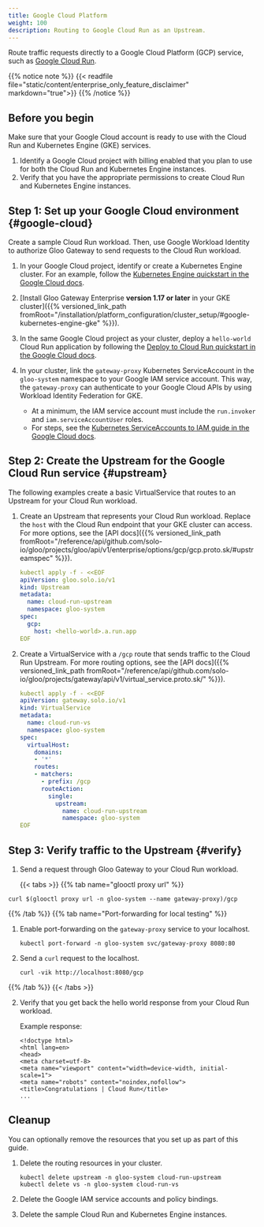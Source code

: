 ```yaml
---
title: Google Cloud Platform
weight: 100
description: Routing to Google Cloud Run as an Upstream.
---
```


Route traffic requests directly to a Google Cloud Platform (GCP) service, such as [Google Cloud Run](https://cloud.google.com/run).

{{% notice note %}}
{{< readfile file="static/content/enterprise_only_feature_disclaimer" markdown="true">}}
{{% /notice %}}

## Before you begin

Make sure that your Google Cloud account is ready to use with the Cloud Run and Kubernetes Engine (GKE) services.

1. Identify a Google Cloud project with billing enabled that you plan to use for both the Cloud Run and Kubernetes Engine instances.
2. Verify that you have the appropriate permissions to create Cloud Run and Kubernetes Engine instances.

## Step 1: Set up your Google Cloud environment {#google-cloud}

Create a sample Cloud Run workload. Then, use Google Workload Identity to authorize Gloo Gateway to send requests to the Cloud Run workload.

1. In your Google Cloud project, identify or create a Kubernetes Engine cluster. For an example, follow the [Kubernetes Engine quickstart in the Google Cloud docs](https://cloud.google.com/kubernetes-engine/docs/quickstarts/create-cluster).

2. [Install Gloo Gateway Enterprise **version 1.17 or later** in your GKE cluster]({{% versioned_link_path fromRoot="/installation/platform_configuration/cluster_setup/#google-kubernetes-engine-gke" %}}).

3. In the same Google Cloud project as your cluster, deploy a `hello-world` Cloud Run application by following the [Deploy to Cloud Run quickstart in the Google Cloud docs](https://cloud.google.com/run/docs/quickstarts/deploy-container).

4. In your cluster, link the `gateway-proxy` Kubernetes ServiceAccount in the `gloo-system` namespace to your Google IAM service account. This way, the `gateway-proxy` can authenticate to your Google Cloud APIs by using Workload Identity Federation for GKE. 
   * At a minimum, the IAM service account must include the `run.invoker` and `iam.serviceAccountUser` roles.
   * For steps, see the [Kubernetes ServiceAccounts to IAM guide in the Google Cloud docs](https://cloud.google.com/kubernetes-engine/docs/how-to/workload-identity#kubernetes-sa-to-iam).

## Step 2: Create the Upstream for the Google Cloud Run service {#upstream}

The following examples create a basic VirtualService that routes to an Upstream for your Cloud Run workload.

1. Create an Upstream that represents your Cloud Run workload. Replace the `host` with the Cloud Run endpoint that your GKE cluster can access. For more options, see the [API docs]({{% versioned_link_path fromRoot="/reference/api/github.com/solo-io/gloo/projects/gloo/api/v1/enterprise/options/gcp/gcp.proto.sk/#upstreamspec" %}}).
   
   ```yaml
   kubectl apply -f - <<EOF
   apiVersion: gloo.solo.io/v1
   kind: Upstream
   metadata:
     name: cloud-run-upstream
     namespace: gloo-system
   spec:
     gcp:
       host: <hello-world>.a.run.app
   EOF
   ```

2. Create a VirtualService with a `/gcp` route that sends traffic to the Cloud Run Upstream. For more routing options, see the [API docs]({{% versioned_link_path fromRoot="/reference/api/github.com/solo-io/gloo/projects/gateway/api/v1/virtual_service.proto.sk/" %}}).

   ```yaml
   kubectl apply -f - <<EOF
   apiVersion: gateway.solo.io/v1
   kind: VirtualService
   metadata:
     name: cloud-run-vs
     namespace: gloo-system
   spec:
     virtualHost:
       domains:
       - '*'
       routes:
       - matchers:
         - prefix: /gcp
         routeAction:
           single:
             upstream:
               name: cloud-run-upstream
               namespace: gloo-system
   EOF
   ```

## Step 3: Verify traffic to the Upstream {#verify}

1. Send a request through Gloo Gateway to your Cloud Run workload.

   {{< tabs >}} 
{{% tab name="glooctl proxy url" %}}
```shell
curl $(glooctl proxy url -n gloo-system --name gateway-proxy)/gcp
```
{{% /tab %}} 
{{% tab name="Port-forwarding for local testing" %}}
1. Enable port-forwarding on the `gateway-proxy` service to your localhost.
   
   ```shell
   kubectl port-forward -n gloo-system svc/gateway-proxy 8080:80
   ```

2. Send a `curl` request to the localhost.

   ```shell
   curl -vik http://localhost:8080/gcp
   ```
{{% /tab %}} 
   {{< /tabs >}}

2. Verify that you get back the hello world response from your Cloud Run workload.

   Example response:

   ```
   <!doctype html>
   <html lang=en>
   <head>
   <meta charset=utf-8>
   <meta name="viewport" content="width=device-width, initial-scale=1">
   <meta name="robots" content="noindex,nofollow">
   <title>Congratulations | Cloud Run</title>
   ...
   ```

## Cleanup

You can optionally remove the resources that you set up as part of this guide.

1. Delete the routing resources in your cluster.
   
   ```shell
   kubectl delete upstream -n gloo-system cloud-run-upstream
   kubectl delete vs -n gloo-system cloud-run-vs
   ```

2. Delete the Google IAM service accounts and policy bindings.

3. Delete the sample Cloud Run and Kubernetes Engine instances.